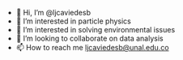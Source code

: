 - 👋 Hi, I’m @ljcaviedesb
- 👀 I’m interested in particle physics
- 🌱 I’m interested in solving environmental issues <!currently learning data science>
- 💞️ I’m looking to collaborate on data analysis
- 📫 How to reach me ljcaviedesb@unal.edu.co

<!---
ljcaviedesb/ljcaviedesb is a ✨ special ✨ repository because its `README.md` (this file) appears on your GitHub profile.
You can click the Preview link to take a look at your changes.
--->
